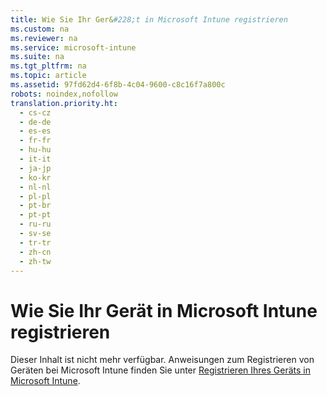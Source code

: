 ```yaml
---
title: Wie Sie Ihr Ger&#228;t in Microsoft Intune registrieren
ms.custom: na
ms.reviewer: na
ms.service: microsoft-intune
ms.suite: na
ms.tgt_pltfrm: na
ms.topic: article
ms.assetid: 97fd62d4-6f8b-4c04-9600-c8c16f7a800c
robots: noindex,nofollow
translation.priority.ht: 
  - cs-cz
  - de-de
  - es-es
  - fr-fr
  - hu-hu
  - it-it
  - ja-jp
  - ko-kr
  - nl-nl
  - pl-pl
  - pt-br
  - pt-pt
  - ru-ru
  - sv-se
  - tr-tr
  - zh-cn
  - zh-tw
---
```

# Wie Sie Ihr Ger&#228;t in Microsoft Intune registrieren
Dieser Inhalt ist nicht mehr verfügbar. Anweisungen zum Registrieren von Geräten bei Microsoft Intune finden Sie unter [Registrieren Ihres Geräts in Microsoft Intune](../Topic/Enroll-your-device-in-Microsoft-Intune.md).

## <a name="BKMK_enroll"></a>